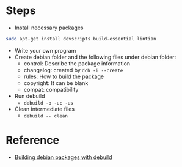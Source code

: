 # Steps

* Install necessary packages
```bash
sudo apt-get install devscripts build-essential lintian
```
* Write your own program
* Create debian folder and the following files under debian folder:
  - control: Describe the package information
  - changelog: created by `dch -i --create`
  - rules: How to build the package
  - copyright: It can be blank
  - compat: compatibility
* Run debuild
  - `debuild -b -uc -us`
* Clean intermediate files
  - `debuild -- clean`

# Reference
* [Building debian packages with debuild](https://blog.packagecloud.io/debian/debuild/packaging/2015/06/08/buildling-deb-packages-with-debuild/)